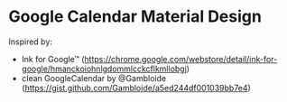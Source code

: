 # Google Calendar Material Design

Inspired by:
- Ink for Google™ (https://chrome.google.com/webstore/detail/ink-for-google/hmanckoiohnlgdommlcckcflkmllobgj)
- clean GoogleCalendar by @Gambloide (https://gist.github.com/Gambloide/a5ed244df001039bb7e4)
